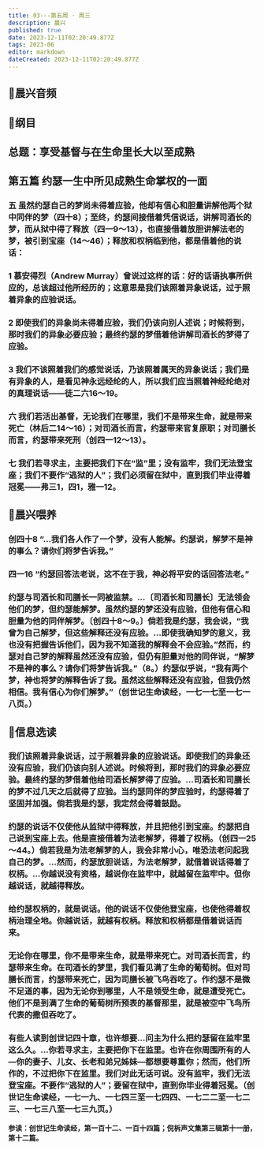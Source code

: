 ```yaml
---
title: 03---第五周 · 周三
description: 晨兴
published: true
date: 2023-12-11T02:20:49.877Z
tags: 2023-06
editor: markdown
dateCreated: 2023-12-11T02:20:49.877Z
---
```


## 🎵晨兴音频

## 📖纲目

## 总题：享受基督与在生命里长大以至成熟

## 第五篇   约瑟一生中所见成熟生命掌权的一面

### 五   虽然约瑟自己的梦尚未得着应验，他却有信心和胆量讲解他两个狱中同伴的梦（四十8）；至终，约瑟间接借着凭信说话，讲解司酒长的梦，而从狱中得了释放（四一9～13），也直接借着放胆讲解法老的梦，被引到宝座（14～46）；释放和权柄临到他，都是借着他的说话：

### 1   慕安得烈（Andrew Murray）曾说过这样的话：好的话语执事所供应的，总该超过他所经历的；这意思是我们该照着异象说话，过于照着异象的应验说话。

### 2   即使我们的异象尚未得着应验，我们仍该向别人述说；时候将到，那时我们的异象必要应验；最终约瑟的梦借着他讲解司酒长的梦得了应验。

### 3   我们不该照着我们的感觉说话，乃该照着属天的异象说话；我们是有异象的人，是看见神永远经纶的人，所以我们应当照着神经纶绝对的真理说话——徒二六16～19。

### 六   我们若活出基督，无论我们在哪里，我们不是带来生命，就是带来死亡（林后二14～16）；对司酒长而言，约瑟带来官复原职；对司膳长而言，约瑟带来死刑（创四一12～13）。

### 七   我们若寻求主，主要把我们下在“监”里；没有监牢，我们无法登宝座；我们不要作“逃狱的人”；我们必须留在狱中，直到我们毕业得着冠冕——弗三1，四1，雅一12。

## 📖晨兴喂养

### 创四十8   “…我们各人作了一个梦，没有人能解。约瑟说，解梦不是神的事么？请你们将梦告诉我。”

### 四一16   “约瑟回答法老说，这不在于我，神必将平安的话回答法老。”

### 约瑟与司酒长和司膳长一同被监禁。…〔司酒长和司膳长〕无法领会他们的梦，但约瑟能解梦。虽然约瑟的梦还没有应验，但他有信心和胆量为他的同伴解梦。〔创四十8～9。〕倘若我是约瑟，我会说，“我曾为自己解梦，但这些解释还没有应验。…即使我确知梦的意义，我也没有把握告诉他们，因为我不知道我的解释会不会应验。”然而，约瑟对自己梦的解释虽然还没有应验，但仍有胆量对他的同伴说，“解梦不是神的事么？请你们将梦告诉我。”（8。）约瑟似乎说，“我有两个梦，神也将梦的解释告诉了我。虽然这些解释还没有应验，但我仍然相信。我有信心为你们解梦。”（创世记生命读经，一七一七至一七一八页。）

## 📖信息选读

### 我们该照着异象说话，过于照着异象的应验说话。即使我们的异象还没有应验，我们仍该向别人述说。时候将到，那时我们的异象必要应验。最终约瑟的梦借着他给司酒长解梦得了应验。…司酒长和司膳长的梦不过几天之后就得了应验。当约瑟同伴的梦应验时，约瑟得着了坚固并加强。倘若我是约瑟，我定然会得着鼓励。

### 约瑟的说话不仅使他从监狱中得释放，并且把他引到宝座。约瑟把自己说到宝座上去。他是直接借着为法老解梦，得着了权柄。（创四一25～44。）倘若我是为法老解梦的人，我会非常小心，唯恐法老问起我自己的梦。…然而，约瑟放胆说话，为法老解梦，就借着说话得着了权柄。…你越说没有资格，越说你在监牢中，就越留在监牢中。但你越说话，就越得释放。

### 给约瑟权柄的，就是说话。他的说话不仅使他登宝座，也使他得着权柄治理全地。你越说话，就越有权柄。释放和权柄都是借着说话而来。

### 无论你在哪里，你不是带来生命，就是带来死亡。对司酒长而言，约瑟带来生命。在司酒长的梦里，我们看见满了生命的葡萄树。但对司膳长而言，约瑟带来死亡，因为司膳长被飞鸟吞吃了。作约瑟不是微不足道的事，因为无论你到哪里，人不是领受生命，就是遭受死亡。他们不是到满了生命的葡萄树所预表的基督那里，就是被空中飞鸟所代表的撒但吞吃了。

### 有些人读到创世记四十章，也许想要…问主为什么把约瑟留在监牢里这么久。…你若寻求主，主要把你下在监里。也许在你周围所有的人—你的妻子、儿女、长老和弟兄姊妹—都想要尊重你；然而，他们所作的，不过把你下在监里。我们对此无话可说。没有监牢，我们无法登宝座。不要作“逃狱的人”；要留在狱中，直到你毕业得着冠冕。（创世记生命读经，一七一九、一七四三至一七四四、一七二二至一七二三、一七三八至一七三九页。）

**参读：创世记生命读经，第一百十二、一百十四篇；倪柝声文集第三辑第十一册，第十二篇。**
<!-- Google tag (gtag.js) -->
<script async src="https://www.googletagmanager.com/gtag/js?id=G-1P8709Z16T"></script>
<script>
  window.dataLayer = window.dataLayer || [];
  function gtag(){dataLayer.push(arguments);}
  gtag('js', new Date());

  gtag('config', 'G-1P8709Z16T');
</script>